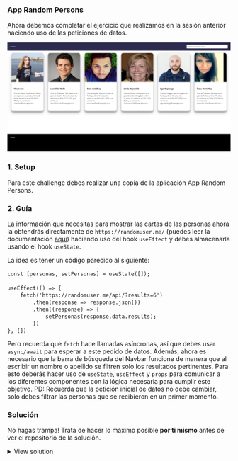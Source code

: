 ### App Random Persons

Ahora debemos completar el ejercicio que realizamos en la sesión anterior haciendo uso de las peticiones de datos.

![App Random Persons](./public/random_users.png)

### 1. Setup

Para este challenge debes realizar una copia de la aplicación App Random Persons.

### 2. Guía

La información que necesitas para mostrar las cartas de las personas ahora la obtendrás directamente de `https://randomuser.me/` (puedes leer la documentación [aquí](https://randomuser.me/documentation)) haciendo uso del hook `useEffect` y debes almacenarla usando el hook `useState`.

La idea es tener un código parecido al siguiente:

```
const [personas, setPersonas] = useState([]);

useEffect(() => {
    fetch('https://randomuser.me/api/?results=6')
        .then(response => response.json())
        .then((response) => {
            setPersonas(response.data.results);
        })
}, [])

```

Pero recuerda que `fetch` hace llamadas asíncronas, así que debes usar `async/await` para esperar a este pedido de datos.
Además, ahora es necesario que la barra de búsqueda del Navbar funcione de manera que al escribir un nombre o apellido se filtren solo los resultados pertinentes. Para esto deberás hacer uso de `useState`, `useEffect` y `props` para comunicar a los diferentes componentes con la lógica necesaria para cumplir este objetivo.
PD: Recuerda que la petición inicial de datos no debe cambiar, solo debes filtrar las personas que se recibieron en un primer momento.

### Solución

No hagas trampa! Trata de hacer lo máximo posible **por ti mismo** antes de ver el repositorio de la solución.

<details><summary>View solution</summary><p>

👉 Aquí el [repositorio de la solución](...).

</p></details>
